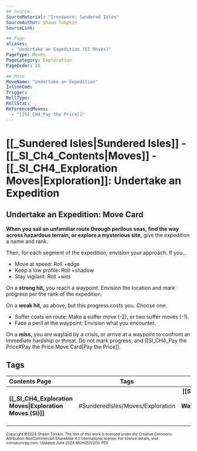 ```yaml
---
## Source
SourceMaterial: "Ironsworn: Sundered Isles"
SourceAuthor: Shawn Tompkin
SourceLink: 

## Page
aliases: 
  - "Undertake an Expedition (SI Moves)"
PageType: Moves
PageCategory: Exploration
PageOrder: 20

## Move
MoveName: "Undertake an Expedition"
InlineCmd: 
Trigger: 
RollType: 
RollStat: 
ReferencedMoves:
  - "[[SI_CH4_Pay the Price]]"
---
```

# [[_Sundered Isles|Sundered Isles]] - [[_SI_Ch4_Contents|Moves]] - [[_SI_CH4_Exploration Moves|Exploration]]: Undertake an Expedition
## Undertake an Expedition: Move Card
**When you sail an unfamiliar route through perilous seas, find the way across hazardous terrain, or explore a mysterious site,** give the expedition a name and rank.

Then, for each segment of the expedition, envision your approach. If you…
- Move at speed: Roll +edge
- Keep a low profile: Roll +shadow
- Stay vigilant: Roll +wits

On a **strong hit,** you reach a waypoint. Envision the location and mark progress per the rank of the expedition.

On a **weak hit,** as above, but this progress costs you. Choose one.
- Suffer costs en route: Make a suffer move (-2), or two suffer moves (-1).
- Face a peril at the waypoint: Envision what you encounter.

On a **miss,** you are waylaid by a crisis, or arrive at a waypoint to confront an immediate hardship or threat. Do not mark progress, and [[SI_CH4_Pay the Price#Pay the Price Move Card|Pay the Price]].

## Tags

| Contents Page | Tags | Next Page |
| :--- | :---: | ---: |
| **[[_SI_CH4_Exploration Moves\|Exploration Moves (SI)]]** | #SunderedIsles/Moves/Exploration | **[[SI_CH4_Explore a Waypoint\|Explore a Waypoint (SI Moves)]]** |

<font size=-2>Copyright ©2024 Shawn Tomkin. The text of this work is licensed under the Creative Commons Attribution-NonCommercial-ShareAlike 4.0 International license. For license details, visit ironswornrpg.com. Updated June 2024 MUH051V200-PDF</font>